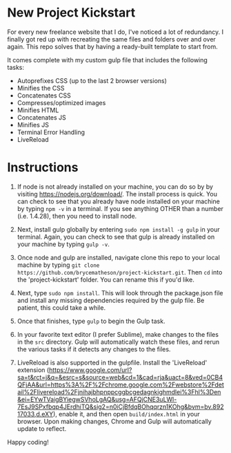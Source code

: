 # New Project Kickstart
For every new freelance website that I do, I've noticed a lot of redundancy. I finally got red up with recreating the same files and folders over and over again. This repo solves that by having a ready-built template to start from.

It comes complete with my custom gulp file that includes the following tasks:
* Autoprefixes CSS (up to the last 2 browser versions)
* Minifies the CSS
* Concatenates CSS
* Compresses/optimized images
* Minifies HTML
* Concatenates JS
* Minifies JS
* Terminal Error Handling
* LiveReload

# Instructions
1. If node is not already installed on your machine, you can do so by by visiting https://nodejs.org/download/. The install process is quick. You can check to see that you already have node installed on your machine by typing `npm -v` in a terminal. If you see anything OTHER than a number (i.e. 1.4.28), then you need to install node.

2. Next, install gulp globally by entering `sudo npm install -g gulp` in your terminal. Again, you can check to see that gulp is already installed on your machine by typing `gulp -v`.

3. Once node and gulp are installed, navigate clone this repo to your local machine by typing `git clone https://github.com/brycematheson/project-kickstart.git`. Then `cd` into the 'project-kickstart' folder. You can rename this if you'd like.

4. Next, type `sudo npm install`. This will look through the package.json file and install any missing dependencies required by the gulp file. Be patient, this could take a while.

5. Once that finishes, type `gulp` to begin the Gulp task.

6. In your favorite text editor (I prefer Sublime), make changes to the files in the `src` directory. Gulp will automatically watch these files, and rerun the various tasks if it detects any changes to the files.

7. LiveReload is also supported in the gulpfile. Install the 'LiveReload' extension (https://www.google.com/url?sa=t&rct=j&q=&esrc=s&source=web&cd=1&cad=rja&uact=8&ved=0CB4QFjAA&url=https%3A%2F%2Fchrome.google.com%2Fwebstore%2Fdetail%2Flivereload%2Fjnihajbhpnppcggbcgedagnkighmdlei%3Fhl%3Den&ei=EYwTVaigBYiegwSVhoLgAQ&usg=AFQjCNE3uLWl-7EsJ9SPxfbqp4JErdhiTQ&sig2=n0iCjBfdqBOhqqrzn1KOhg&bvm=bv.89217033,d.eXY), enable it, and then open `build/index.html` in your browser. Upon making changes, Chrome and Gulp will automatically update to reflect.

Happy coding!
